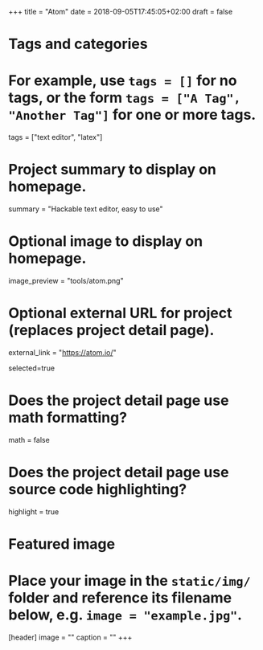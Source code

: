 +++
title = "Atom"
date = 2018-09-05T17:45:05+02:00
draft = false

# Tags and categories
# For example, use `tags = []` for no tags, or the form `tags = ["A Tag", "Another Tag"]` for one or more tags.
tags = ["text editor", "latex"]

# Project summary to display on homepage.
summary = "Hackable text editor, easy to use"

# Optional image to display on homepage.
image_preview = "tools/atom.png"

# Optional external URL for project (replaces project detail page).
external_link = "https://atom.io/"

selected=true

# Does the project detail page use math formatting?
math = false

# Does the project detail page use source code highlighting?
highlight = true


# Featured image
# Place your image in the `static/img/` folder and reference its filename below, e.g. `image = "example.jpg"`.
[header]
image = ""
caption = ""
+++
